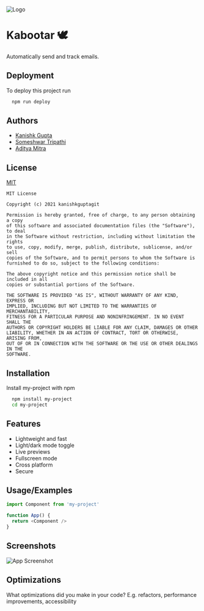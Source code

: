 
![Logo](https://i.ibb.co/5n2XNcj/icon.png)

    
# Kabootar 🕊️

Automatically send and track emails.


## Deployment

To deploy this project run

```bash
  npm run deploy
```

  
## Authors

- [Kanishk Gupta](https://github.com/kanishkguptagit)
- [Someshwar Tripathi](https://github.com/neonbhai)
- [Aditya Mitra](https://aditya-mitra.github.io)


  
## License

[MIT](https://choosealicense.com/licenses/mit/)

```
MIT License

Copyright (c) 2021 kanishkguptagit

Permission is hereby granted, free of charge, to any person obtaining a copy
of this software and associated documentation files (the "Software"), to deal
in the Software without restriction, including without limitation the rights
to use, copy, modify, merge, publish, distribute, sublicense, and/or sell
copies of the Software, and to permit persons to whom the Software is
furnished to do so, subject to the following conditions:

The above copyright notice and this permission notice shall be included in all
copies or substantial portions of the Software.

THE SOFTWARE IS PROVIDED "AS IS", WITHOUT WARRANTY OF ANY KIND, EXPRESS OR
IMPLIED, INCLUDING BUT NOT LIMITED TO THE WARRANTIES OF MERCHANTABILITY,
FITNESS FOR A PARTICULAR PURPOSE AND NONINFRINGEMENT. IN NO EVENT SHALL THE
AUTHORS OR COPYRIGHT HOLDERS BE LIABLE FOR ANY CLAIM, DAMAGES OR OTHER
LIABILITY, WHETHER IN AN ACTION OF CONTRACT, TORT OR OTHERWISE, ARISING FROM,
OUT OF OR IN CONNECTION WITH THE SOFTWARE OR THE USE OR OTHER DEALINGS IN THE
SOFTWARE.
```
## Installation 

Install my-project with npm

```bash 
  npm install my-project
  cd my-project
```
    
## Features
- Lightweight and fast
- Light/dark mode toggle
- Live previews
- Fullscreen mode
- Cross platform
- Secure

  
## Usage/Examples

```javascript
import Component from 'my-project'

function App() {
  return <Component />
}
```

  
## Screenshots

![App Screenshot](https://via.placeholder.com/468x300?text=App+Screenshot+Here)

  
## Optimizations

What optimizations did you make in your code? E.g. refactors, performance improvements, accessibility

  
